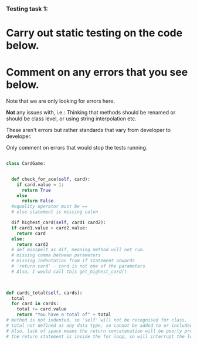 ### Testing task 1:

# Carry out static testing on the code below.
# Comment on any errors that you see below.

Note that we are only looking for errors here.

**Not** any issues with, i.e.: 
Thinking that methods should be renamed or should be class level, or using string interpolation etc. 

These aren't errors but rather standards that vary from developer to developer. 

Only comment on errors that would stop the tests running.

```python

class CardGame:


  def check_for_ace(self, card):
    if card.value = 1:
      return True
    else
      return False
  #equality operator must be ==
  # else statement is missing colon  

  dif highest_card(self, card1 card2):
  if card1.value > card2.value:
    return card
  else:
    return card2
  # def misspelt as dif, meaning method will not run. 
  # missing comma between parameters
  # missing indentation from if statement onwards
  # 'return card' - card is not one of the parameters
  # Also, I would call this get_highest_card()
  


def cards_total(self, cards):
  total
  for card in cards:
    total += card.value
    return "You have a total of" + total
# method is not indented, so 'self' will not be recognised for class.
# total not defined as any data type, so cannot be added to or included as return concatenation.
# Also, lack of space means the return concatenation will be poorly presented.
# the return statement is inside the for loop, so will interrupt the loop upon the first iteration
```
